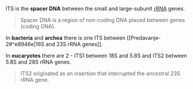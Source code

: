ITS is the **spacer DNA** between the small and large-subunit [rRNA](rRNA.md) genes.

> Spacer DNA is a region of non-coding DNA placed between genes (coding DNA).

In **bacteria** and **archea** there is one ITS between [[Predavanje-2#^e8946e|16S and 23S rRNA genes]]. 

In **eucaryotes** there are 2 - ITS1 between 18S and 5.8S and ITS2 between 5.8S and 28S rRNA genes.

> ITS2 originated as an insertion that interrupted the ancestral 23S rRNA gene.
